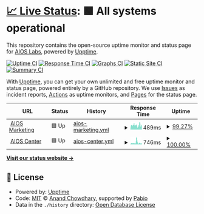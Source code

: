 # [📈 Live Status](https://aios-labs.github.io/uptime): <!--live status--> **🟩 All systems operational**

This repository contains the open-source uptime monitor and status page for [AIOS Labs](https://aios-labs.github.io/uptime), powered by [Upptime](https://github.com/upptime/upptime).

[![Uptime CI](https://github.com/aios-labs/uptime/workflows/Uptime%20CI/badge.svg)](https://github.com/aios-labs/uptime/actions?query=workflow%3A%22Uptime+CI%22)
[![Response Time CI](https://github.com/aios-labs/uptime/workflows/Response%20Time%20CI/badge.svg)](https://github.com/aios-labs/uptime/actions?query=workflow%3A%22Response+Time+CI%22)
[![Graphs CI](https://github.com/aios-labs/uptime/workflows/Graphs%20CI/badge.svg)](https://github.com/aios-labs/uptime/actions?query=workflow%3A%22Graphs+CI%22)
[![Static Site CI](https://github.com/aios-labs/uptime/workflows/Static%20Site%20CI/badge.svg)](https://github.com/aios-labs/uptime/actions?query=workflow%3A%22Static+Site+CI%22)
[![Summary CI](https://github.com/aios-labs/uptime/workflows/Summary%20CI/badge.svg)](https://github.com/aios-labs/uptime/actions?query=workflow%3A%22Summary+CI%22)

With [Upptime](https://upptime.js.org), you can get your own unlimited and free uptime monitor and status page, powered entirely by a GitHub repository. We use [Issues](https://github.com/aios-labs/uptime/issues) as incident reports, [Actions](https://github.com/aios-labs/uptime/actions) as uptime monitors, and [Pages](https://aios-labs.github.io/uptime) for the status page.

<!--start: status pages-->
<!-- This summary is generated by Upptime (https://github.com/upptime/upptime) -->
<!-- Do not edit this manually, your changes will be overwritten -->
<!-- prettier-ignore -->
| URL | Status | History | Response Time | Uptime |
| --- | ------ | ------- | ------------- | ------ |
| <img alt="" src="https://icons.duckduckgo.com/ip3/www.aioscenter.com.ico" height="13"> [AIOS Marketing](https://www.aioscenter.com) | 🟩 Up | [aios-marketing.yml](https://github.com/aios-labs/uptime/commits/HEAD/history/aios-marketing.yml) | <details><summary><img alt="Response time graph" src="./graphs/aios-marketing/response-time-week.png" height="20"> 489ms</summary><br><a href="https://aios-labs.github.io/uptime/history/aios-marketing"><img alt="Response time 464" src="https://img.shields.io/endpoint?url=https%3A%2F%2Fraw.githubusercontent.com%2Faios-labs%2Fuptime%2FHEAD%2Fapi%2Faios-marketing%2Fresponse-time.json"></a><br><a href="https://aios-labs.github.io/uptime/history/aios-marketing"><img alt="24-hour response time 338" src="https://img.shields.io/endpoint?url=https%3A%2F%2Fraw.githubusercontent.com%2Faios-labs%2Fuptime%2FHEAD%2Fapi%2Faios-marketing%2Fresponse-time-day.json"></a><br><a href="https://aios-labs.github.io/uptime/history/aios-marketing"><img alt="7-day response time 489" src="https://img.shields.io/endpoint?url=https%3A%2F%2Fraw.githubusercontent.com%2Faios-labs%2Fuptime%2FHEAD%2Fapi%2Faios-marketing%2Fresponse-time-week.json"></a><br><a href="https://aios-labs.github.io/uptime/history/aios-marketing"><img alt="30-day response time 490" src="https://img.shields.io/endpoint?url=https%3A%2F%2Fraw.githubusercontent.com%2Faios-labs%2Fuptime%2FHEAD%2Fapi%2Faios-marketing%2Fresponse-time-month.json"></a><br><a href="https://aios-labs.github.io/uptime/history/aios-marketing"><img alt="1-year response time 464" src="https://img.shields.io/endpoint?url=https%3A%2F%2Fraw.githubusercontent.com%2Faios-labs%2Fuptime%2FHEAD%2Fapi%2Faios-marketing%2Fresponse-time-year.json"></a></details> | <details><summary><a href="https://aios-labs.github.io/uptime/history/aios-marketing">99.27%</a></summary><a href="https://aios-labs.github.io/uptime/history/aios-marketing"><img alt="All-time uptime 99.73%" src="https://img.shields.io/endpoint?url=https%3A%2F%2Fraw.githubusercontent.com%2Faios-labs%2Fuptime%2FHEAD%2Fapi%2Faios-marketing%2Fuptime.json"></a><br><a href="https://aios-labs.github.io/uptime/history/aios-marketing"><img alt="24-hour uptime 100.00%" src="https://img.shields.io/endpoint?url=https%3A%2F%2Fraw.githubusercontent.com%2Faios-labs%2Fuptime%2FHEAD%2Fapi%2Faios-marketing%2Fuptime-day.json"></a><br><a href="https://aios-labs.github.io/uptime/history/aios-marketing"><img alt="7-day uptime 99.27%" src="https://img.shields.io/endpoint?url=https%3A%2F%2Fraw.githubusercontent.com%2Faios-labs%2Fuptime%2FHEAD%2Fapi%2Faios-marketing%2Fuptime-week.json"></a><br><a href="https://aios-labs.github.io/uptime/history/aios-marketing"><img alt="30-day uptime 99.73%" src="https://img.shields.io/endpoint?url=https%3A%2F%2Fraw.githubusercontent.com%2Faios-labs%2Fuptime%2FHEAD%2Fapi%2Faios-marketing%2Fuptime-month.json"></a><br><a href="https://aios-labs.github.io/uptime/history/aios-marketing"><img alt="1-year uptime 99.73%" src="https://img.shields.io/endpoint?url=https%3A%2F%2Fraw.githubusercontent.com%2Faios-labs%2Fuptime%2FHEAD%2Fapi%2Faios-marketing%2Fuptime-year.json"></a></details>
| <img alt="" src="https://icons.duckduckgo.com/ip3/app.aioscenter.com.ico" height="13"> [AIOS Center](https://app.aioscenter.com) | 🟩 Up | [aios-center.yml](https://github.com/aios-labs/uptime/commits/HEAD/history/aios-center.yml) | <details><summary><img alt="Response time graph" src="./graphs/aios-center/response-time-week.png" height="20"> 746ms</summary><br><a href="https://aios-labs.github.io/uptime/history/aios-center"><img alt="Response time 557" src="https://img.shields.io/endpoint?url=https%3A%2F%2Fraw.githubusercontent.com%2Faios-labs%2Fuptime%2FHEAD%2Fapi%2Faios-center%2Fresponse-time.json"></a><br><a href="https://aios-labs.github.io/uptime/history/aios-center"><img alt="24-hour response time 368" src="https://img.shields.io/endpoint?url=https%3A%2F%2Fraw.githubusercontent.com%2Faios-labs%2Fuptime%2FHEAD%2Fapi%2Faios-center%2Fresponse-time-day.json"></a><br><a href="https://aios-labs.github.io/uptime/history/aios-center"><img alt="7-day response time 746" src="https://img.shields.io/endpoint?url=https%3A%2F%2Fraw.githubusercontent.com%2Faios-labs%2Fuptime%2FHEAD%2Fapi%2Faios-center%2Fresponse-time-week.json"></a><br><a href="https://aios-labs.github.io/uptime/history/aios-center"><img alt="30-day response time 598" src="https://img.shields.io/endpoint?url=https%3A%2F%2Fraw.githubusercontent.com%2Faios-labs%2Fuptime%2FHEAD%2Fapi%2Faios-center%2Fresponse-time-month.json"></a><br><a href="https://aios-labs.github.io/uptime/history/aios-center"><img alt="1-year response time 557" src="https://img.shields.io/endpoint?url=https%3A%2F%2Fraw.githubusercontent.com%2Faios-labs%2Fuptime%2FHEAD%2Fapi%2Faios-center%2Fresponse-time-year.json"></a></details> | <details><summary><a href="https://aios-labs.github.io/uptime/history/aios-center">100.00%</a></summary><a href="https://aios-labs.github.io/uptime/history/aios-center"><img alt="All-time uptime 99.96%" src="https://img.shields.io/endpoint?url=https%3A%2F%2Fraw.githubusercontent.com%2Faios-labs%2Fuptime%2FHEAD%2Fapi%2Faios-center%2Fuptime.json"></a><br><a href="https://aios-labs.github.io/uptime/history/aios-center"><img alt="24-hour uptime 100.00%" src="https://img.shields.io/endpoint?url=https%3A%2F%2Fraw.githubusercontent.com%2Faios-labs%2Fuptime%2FHEAD%2Fapi%2Faios-center%2Fuptime-day.json"></a><br><a href="https://aios-labs.github.io/uptime/history/aios-center"><img alt="7-day uptime 100.00%" src="https://img.shields.io/endpoint?url=https%3A%2F%2Fraw.githubusercontent.com%2Faios-labs%2Fuptime%2FHEAD%2Fapi%2Faios-center%2Fuptime-week.json"></a><br><a href="https://aios-labs.github.io/uptime/history/aios-center"><img alt="30-day uptime 99.91%" src="https://img.shields.io/endpoint?url=https%3A%2F%2Fraw.githubusercontent.com%2Faios-labs%2Fuptime%2FHEAD%2Fapi%2Faios-center%2Fuptime-month.json"></a><br><a href="https://aios-labs.github.io/uptime/history/aios-center"><img alt="1-year uptime 99.96%" src="https://img.shields.io/endpoint?url=https%3A%2F%2Fraw.githubusercontent.com%2Faios-labs%2Fuptime%2FHEAD%2Fapi%2Faios-center%2Fuptime-year.json"></a></details>

<!--end: status pages-->

[**Visit our status website →**](https://aios-labs.github.io/uptime)

## 📄 License

- Powered by: [Upptime](https://github.com/upptime/upptime)
- Code: [MIT](./LICENSE) © [Anand Chowdhary](https://anandchowdhary.com), supported by [Pabio](https://pabio.com)
- Data in the `./history` directory: [Open Database License](https://opendatacommons.org/licenses/odbl/1-0/)
